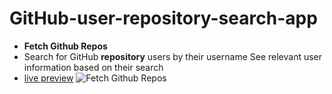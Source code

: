 # GitHub-user-repository-search-app
- **Fetch Github Repos**
- Search for GitHub **repository** users by their username See relevant user information based on their search
- [live preview](https://git-hub-user-repository-search-app.vercel.app/)
![Fetch Github Repos]([url=https://ibb.co/m8nhGdM][img]https://i.ibb.co/gV0t3QB/Fetch-Github-Repos-img.png[/img][/url])

